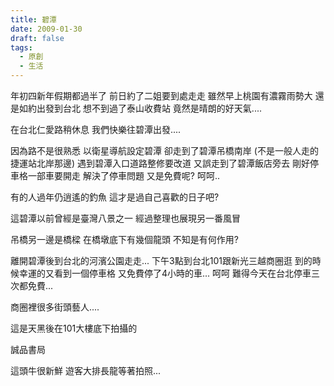 ```yaml
---
title: 碧潭
date: 2009-01-30
draft: false
tags:
  - 原創
  - 生活
---
```

年初四新年假期都過半了
前日約了二姐要到處走走
雖然早上桃園有濃霧雨勢大
還是如約出發到台北
想不到過了泰山收費站
竟然是晴朗的好天氣....

在台北仁愛路稍休息
我們快樂往碧潭出發....

因為路不是很熟悉
以衛星導航設定碧潭
卻走到了碧潭吊橋南岸
(不是一般人走的捷運站北岸那邊)
遇到碧潭入口道路整修要改道
又誤走到了碧潭飯店旁去
剛好停車格一部車要開走
解決了停車問題
又是免費呢?
呵呵..

有的人過年仍逍遙的釣魚
這才是過自己喜歡的日子吧?

這碧潭以前曾經是臺灣八景之一
經過整理也展現另一番風冒

吊橋另一邊是橋樑
在橋墩底下有幾個龍頭
不知是有何作用?

離開碧潭後到台北的河濱公園走走...
下午3點到台北101跟新光三越商圈逛
到的時候幸運的又看到一個停車格
又免費停了4小時的車...
呵呵  難得今天在台北停車三次都免費...

商圈裡很多街頭藝人....

這是天黑後在101大樓底下拍攝的

誠品書局

這頭牛很新鮮
遊客大排長龍等著拍照...

